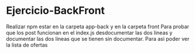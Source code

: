 # Ejercicio-BackFront
Realizar npm estar en la carpeta app-back y en la carpeta front
Para probar que los post funcionan en el index.js desdocumentar las dos lineas y documentar las dos lineas que se tienen sin documentar. Para asi poder ver la lista de ofertas
